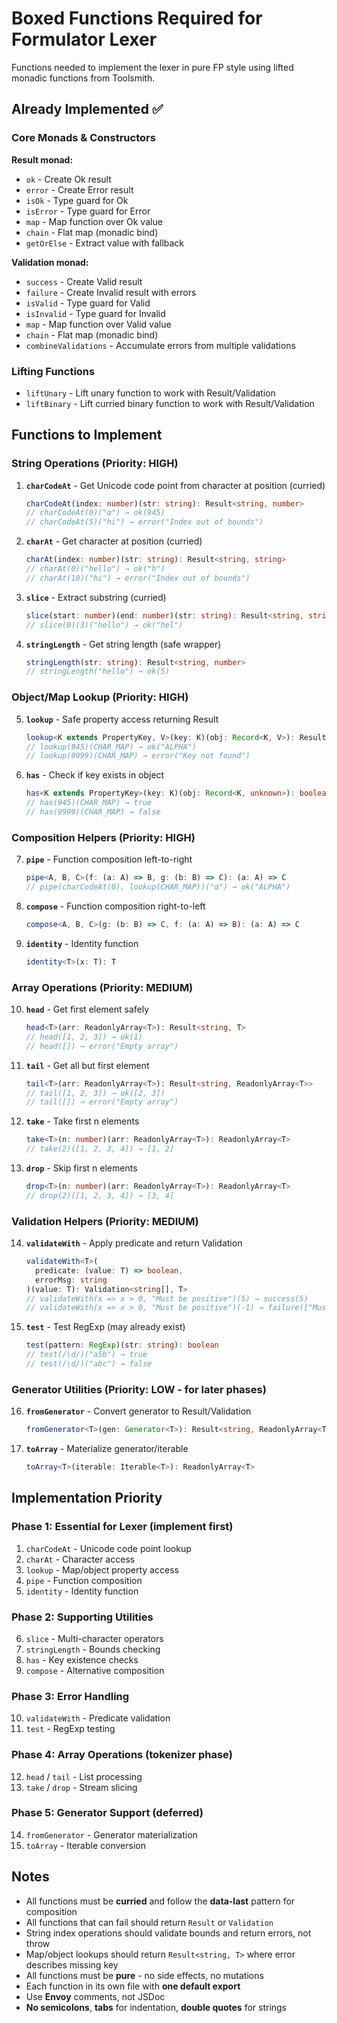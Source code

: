 # Boxed Functions Required for Formulator Lexer

Functions needed to implement the lexer in pure FP style using lifted monadic functions from Toolsmith.

## Already Implemented ✅

### Core Monads & Constructors

**Result monad:**

- `ok` - Create Ok result
- `error` - Create Error result
- `isOk` - Type guard for Ok
- `isError` - Type guard for Error
- `map` - Map function over Ok value
- `chain` - Flat map (monadic bind)
- `getOrElse` - Extract value with fallback

**Validation monad:**

- `success` - Create Valid result
- `failure` - Create Invalid result with errors
- `isValid` - Type guard for Valid
- `isInvalid` - Type guard for Invalid
- `map` - Map function over Valid value
- `chain` - Flat map (monadic bind)
- `combineValidations` - Accumulate errors from multiple validations

### Lifting Functions

- `liftUnary` - Lift unary function to work with Result/Validation
- `liftBinary` - Lift curried binary function to work with Result/Validation

## Functions to Implement

### String Operations (Priority: HIGH)

1. **`charCodeAt`** - Get Unicode code point from character at position (curried)
   ```typescript
   charCodeAt(index: number)(str: string): Result<string, number>
   // charCodeAt(0)("α") → ok(945)
   // charCodeAt(5)("hi") → error("Index out of bounds")
   ```

2. **`charAt`** - Get character at position (curried)
   ```typescript
   charAt(index: number)(str: string): Result<string, string>
   // charAt(0)("hello") → ok("h")
   // charAt(10)("hi") → error("Index out of bounds")
   ```

3. **`slice`** - Extract substring (curried)
   ```typescript
   slice(start: number)(end: number)(str: string): Result<string, string>
   // slice(0)(3)("hello") → ok("hel")
   ```

4. **`stringLength`** - Get string length (safe wrapper)
   ```typescript
   stringLength(str: string): Result<string, number>
   // stringLength("hello") → ok(5)
   ```

### Object/Map Lookup (Priority: HIGH)

5. **`lookup`** - Safe property access returning Result
   ```typescript
   lookup<K extends PropertyKey, V>(key: K)(obj: Record<K, V>): Result<string, V>
   // lookup(945)(CHAR_MAP) → ok("ALPHA")
   // lookup(9999)(CHAR_MAP) → error("Key not found")
   ```

6. **`has`** - Check if key exists in object
   ```typescript
   has<K extends PropertyKey>(key: K)(obj: Record<K, unknown>): boolean
   // has(945)(CHAR_MAP) → true
   // has(9999)(CHAR_MAP) → false
   ```

### Composition Helpers (Priority: HIGH)

7. **`pipe`** - Function composition left-to-right
   ```typescript
   pipe<A, B, C>(f: (a: A) => B, g: (b: B) => C): (a: A) => C
   // pipe(charCodeAt(0), lookup(CHAR_MAP))("α") → ok("ALPHA")
   ```

8. **`compose`** - Function composition right-to-left
   ```typescript
   compose<A, B, C>(g: (b: B) => C, f: (a: A) => B): (a: A) => C
   ```

9. **`identity`** - Identity function
   ```typescript
   identity<T>(x: T): T
   ```

### Array Operations (Priority: MEDIUM)

10. **`head`** - Get first element safely
    ```typescript
    head<T>(arr: ReadonlyArray<T>): Result<string, T>
    // head([1, 2, 3]) → ok(1)
    // head([]) → error("Empty array")
    ```

11. **`tail`** - Get all but first element
    ```typescript
    tail<T>(arr: ReadonlyArray<T>): Result<string, ReadonlyArray<T>>
    // tail([1, 2, 3]) → ok([2, 3])
    // tail([]) → error("Empty array")
    ```

12. **`take`** - Take first n elements
    ```typescript
    take<T>(n: number)(arr: ReadonlyArray<T>): ReadonlyArray<T>
    // take(2)([1, 2, 3, 4]) → [1, 2]
    ```

13. **`drop`** - Skip first n elements
    ```typescript
    drop<T>(n: number)(arr: ReadonlyArray<T>): ReadonlyArray<T>
    // drop(2)([1, 2, 3, 4]) → [3, 4]
    ```

### Validation Helpers (Priority: MEDIUM)

14. **`validateWith`** - Apply predicate and return Validation
    ```typescript
    validateWith<T>(
      predicate: (value: T) => boolean,
      errorMsg: string
    )(value: T): Validation<string[], T>
    // validateWith(x => x > 0, "Must be positive")(5) → success(5)
    // validateWith(x => x > 0, "Must be positive")(-1) → failure(["Must be positive"])
    ```

15. **`test`** - Test RegExp (may already exist)
    ```typescript
    test(pattern: RegExp)(str: string): boolean
    // test(/\d/)("a5b") → true
    // test(/\d/)("abc") → false
    ```

### Generator Utilities (Priority: LOW - for later phases)

16. **`fromGenerator`** - Convert generator to Result/Validation
    ```typescript
    fromGenerator<T>(gen: Generator<T>): Result<string, ReadonlyArray<T>>
    ```

17. **`toArray`** - Materialize generator/iterable
    ```typescript
    toArray<T>(iterable: Iterable<T>): ReadonlyArray<T>
    ```

## Implementation Priority

### Phase 1: Essential for Lexer (implement first)

1. `charCodeAt` - Unicode code point lookup
2. `charAt` - Character access
3. `lookup` - Map/object property access
4. `pipe` - Function composition
5. `identity` - Identity function

### Phase 2: Supporting Utilities

6. `slice` - Multi-character operators
7. `stringLength` - Bounds checking
8. `has` - Key existence checks
9. `compose` - Alternative composition

### Phase 3: Error Handling

10. `validateWith` - Predicate validation
11. `test` - RegExp testing

### Phase 4: Array Operations (tokenizer phase)

12. `head` / `tail` - List processing
13. `take` / `drop` - Stream slicing

### Phase 5: Generator Support (deferred)

14. `fromGenerator` - Generator materialization
15. `toArray` - Iterable conversion

## Notes

- All functions must be **curried** and follow the **data-last** pattern for composition
- All functions that can fail should return `Result` or `Validation`
- String index operations should validate bounds and return errors, not throw
- Map/object lookups should return `Result<string, T>` where error describes missing key
- All functions must be **pure** - no side effects, no mutations
- Each function in its own file with **one default export**
- Use **Envoy** comments, not JSDoc
- **No semicolons**, **tabs** for indentation, **double quotes** for strings
